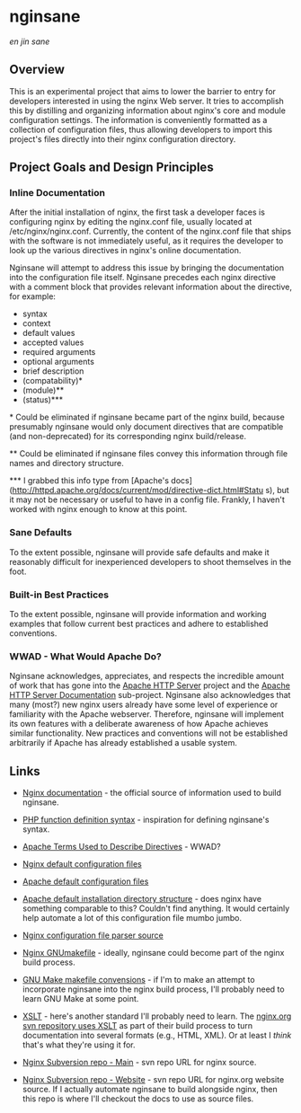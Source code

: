 # nginsane #
*en jin sane*



## Overview ##

This is an experimental project that aims to lower the barrier to entry 
for developers interested in using the nginx Web server. It tries to 
accomplish this by distilling and organizing information about nginx's 
core and module configuration settings. The information is conveniently 
formatted as a collection of configuration files, thus allowing 
developers to import this project's files directly into their nginx 
configuration directory. 



## Project Goals and Design Principles ##

### Inline Documentation ###

After the initial installation of nginx, the first task a developer 
faces is configuring nginx by editing the nginx.conf file, usually 
located at /etc/nginx/nginx.conf. Currently, the content of the 
nginx.conf file that ships with the software is not immediately useful, 
as it requires the developer to look up the various directives in 
nginx's online documentation.

Nginsane will attempt to address this issue by bringing the documentation 
into the configuration file itself. Nginsane precedes each nginx 
directive with a comment block that provides relevant information about 
the directive, for example:

- syntax
- context
- default values
- accepted values
- required arguments
- optional arguments
- brief description
- (compatability)*
- (module)**
- (status)***

\* Could be eliminated if nginsane became part of the nginx build, 
because presumably nginsane would only document directives that are 
compatible (and non-deprecated) for its corresponding nginx build/release. 

\** Could be eliminated if nginsane files convey this information 
through file names and directory structure. 

\*** I grabbed this info type from [Apache's 
docs](http://httpd.apache.org/docs/current/mod/directive-dict.html#Statu 
s), but it may not be necessary or useful to have in a config file. 
Frankly, I haven't worked with nginx enough to know at this point. 



### Sane Defaults ###

To the extent possible, nginsane will provide safe defaults and make 
it reasonably difficult for inexperienced developers to shoot themselves 
in the foot. 



### Built-in Best Practices ###

To the extent possible, nginsane will provide information and working 
examples that follow current best practices and adhere to established 
conventions. 



### WWAD - What Would Apache Do? ###

Nginsane acknowledges, appreciates, and respects the incredible amount 
of work that has gone into the [Apache HTTP 
Server](http://httpd.apache.org/) project and the [Apache HTTP Server 
Documentation](http://httpd.apache.org/docs-project/) sub-project. 
Nginsane also acknowledges that many (most?) new nginx users already 
have some level of experience or familiarity with the Apache webserver. 
Therefore, nginsane will implement its own features with a deliberate 
awareness of how Apache achieves similar functionality. New practices 
and conventions will not be established arbitrarily if Apache has 
already established a usable system. 



## Links ##

- [Nginx documentation](http://nginx.org/en/docs/) - the official source of information used to build nginsane.

- [PHP function definition syntax](http://www.php.net/manual/en/about.prototypes.php) - inspiration for defining nginsane's syntax.

- [Apache Terms Used to Describe Directives](http://httpd.apache.org/docs/current/mod/directive-dict.html) - WWAD?

- [Nginx default configuration files](http://trac.nginx.org/nginx/browser/nginx/trunk/conf)

- [Apache default configuration files](https://svn.apache.org/repos/asf/httpd/httpd/trunk/docs/conf/)

- [Apache default installation directory structure](https://svn.apache.org/repos/asf/httpd/httpd/trunk/config.layout) - does nginx have something comparable to this? Couldn't find anything. It would certainly help automate a lot of this configuration file mumbo jumbo.

- [Nginx configuration file parser source](http://trac.nginx.org/nginx/browser/nginx/trunk/src/core/ngx_conf_file.c)

- [Nginx GNUmakefile](http://trac.nginx.org/nginx/browser/nginx/trunk/misc/GNUmakefile) - ideally, nginsane could become part of the nginx build process.

- [GNU Make makefile convensions](http://www.gnu.org/prep/standards/html_node/Makefile-Conventions.html#Makefile-Conventions) - if I'm to make an attempt to incorporate nginsane into the nginx build process, I'll probably need to learn GNU Make at some point.

- [XSLT](https://developer.mozilla.org/en/XSLT) - here's another standard I'll probably need to learn. The [nginx.org svn repository uses XSLT](http://trac.nginx.org/nginx/browser/nginx_org/xslt) as part of their build process to turn documentation into several formats (e.g., HTML, XML). Or at least I *think* that's what they're using it for.

- <a href="svn://svn.nginx.org/nginx">Nginx Subversion repo - Main</a> - svn repo URL for nginx source.

- <a href="svn://svn.nginx.org/nginx.org">Nginx Subversion repo - Website</a> - svn repo URL for nginx.org website source. If I actually automate nginsane to build alongside nginx, then this repo is where I'll checkout the docs to use as source files.
